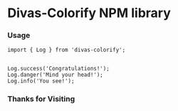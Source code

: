# Divas-Colorify NPM library

### Usage

```
import { Log } from 'divas-colorify';


Log.success('Congratulations!');
Log.danger('Mind your head!');
Log.info('You see!');

```
### Thanks for Visiting 
